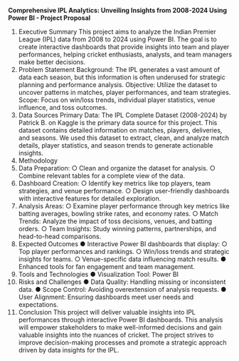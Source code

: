 **Comprehensive IPL Analytics: Unveiling Insights from 2008-2024 Using**
**Power BI - Project Proposal**
1. Executive Summary
  This project aims to analyze the Indian Premier League (IPL) data from 2008 to 2024 using
Power BI. The goal is to create interactive dashboards that provide insights into team and player
performances, helping cricket enthusiasts, analysts, and team managers make better decisions.
2. Problem Statement
  Background: The IPL generates a vast amount of data each season, but this information is
often underused for strategic planning and performance analysis.
Objective: Utilize the dataset to uncover patterns in matches, player performances, and team
strategies.
Scope: Focus on win/loss trends, individual player statistics, venue influence, and toss
outcomes.
3. Data Sources
  Primary Data: The IPL Complete Dataset (2008-2024) by Patrick B. on Kaggle is the primary
data source for this project. This dataset contains detailed information on matches, players,
deliveries, and seasons. We used this dataset to extract, clean, and analyze match details,
player statistics, and season trends to generate actionable insights.
4. Methodology
  1. Data Preparation:
    ○ Clean and organize the dataset for analysis.
    ○ Combine relevant tables for a complete view of the data.
  2. Dashboard Creation:
    ○ Identify key metrics like top players, team strategies, and venue performance.
    ○ Design user-friendly dashboards with interactive features for detailed exploration.
  3. Analysis Areas:
    ○ Examine player performance through key metrics like batting averages, bowling
    strike rates, and economy rates.
    ○ Match Trends: Analyze the impact of toss decisions, venues, and batting orders.
    ○ Team Insights: Study winning patterns, partnerships, and head-to-head
  comparisons.
5. Expected Outcomes
  ● Interactive Power BI dashboards that display:
    ○ Top player performances and rankings.
    ○ Win/loss trends and strategic insights for teams.
    ○ Venue-specific data influencing match results.
  ● Enhanced tools for fan engagement and team management.
6. Tools and Technologies
  ● Visualization Tool: Power BI
7. Risks and Challenges
  ● Data Quality: Handling missing or inconsistent data.
  ● Scope Control: Avoiding overextension of analysis requests.
  ● User Alignment: Ensuring dashboards meet user needs and expectations.
8. Conclusion
  This project will deliver valuable insights into IPL performances through interactive Power BI
dashboards. This analysis will empower stakeholders to make well-informed decisions and gain
valuable insights into the nuances of cricket. The project strives to improve decision-making
processes and promote a strategic approach driven by data insights for the IPL.
